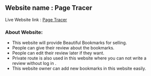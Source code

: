 ## Website name : Page Tracer
Live Website link : [Page Tracer](https://page-tracer.web.app/)
### About Website:
* This website will provide Beautiful Bookmarks for selling.
* People can give their review about the bookmarks.
* People can edit their review later if they want.
* Private route is also used in this website where you can not write a review without log in .
* This website owner can add new bookmarks in this website easily.

